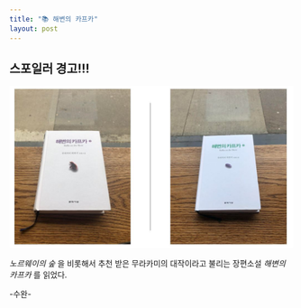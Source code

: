 ```yaml
---
title: "📚 해변의 카프카"
layout: post
---
```


## 스포일러 경고!!!

![kafka](/assets/kafka.jpg)

_노르웨이의 숲_ 을 비롯해서 추천 받은 무라카미의 대작이라고 불리는 장편소설 _해변의 카프카_ 를 읽었다.   



-수완-

